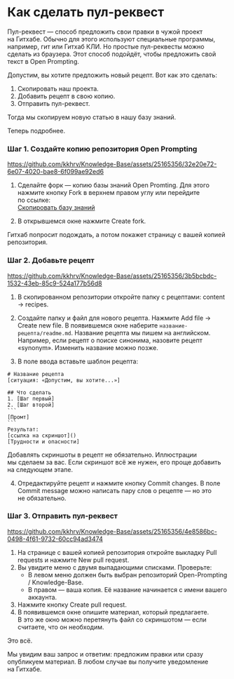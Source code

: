 # Как сделать пул-реквест
Пул-реквест — способ предложить свои правки в чужой проект на Гитхабе. Обычно для этого используют специальные программы, например, гит или Гитхаб КЛИ. Но простые пул-реквесты можно сделать из браузера. Этот способ подойдёт, чтобы предложить свой текст в Open Prompting.

Допустим, вы хотите предложить новый рецепт. Вот как это сделать:
1. Скопировать наш проекта.
2. Добавить рецепт в свою копию.
3. Отправить пул-реквест.

Тогда мы скопируем новую статью в нашу базу знаний.

Теперь подробнее.

### Шаг 1. Создайте копию репозитория Open Prompting

https://github.com/kkhrv/Knowledge-Base/assets/25165356/32e20e72-6e07-4020-bae8-6f099ae92ed6

1. Сделайте форк — копию базы знаний Open Promting. Для этого нажмите кнопку Fork в верхнем правом углу или перейдите по ссылке:<br>[Cкопировать базу знаний](https://github.com/Open-Prompting/Knowledge-Base/fork)

2. В открывшемся окне нажмите Create fork.

Гитхаб попросит подождать, а потом покажет страницу с вашей копией репозитория.

### Шаг 2. Добавьте рецепт
https://github.com/kkhrv/Knowledge-Base/assets/25165356/3b5bcbdc-1532-43eb-85c9-524a177b56d8

1. В скопированном репозитории откройте папку с рецептами: content → recipes.

2. Создайте папку и файл для нового рецепта. Нажмите Add file → Create new file. В появившемся окне наберите `название-рецепта/readme.md`. Название рецепта мы пишем на английском. Например, если рецепт о поиске синонима, назовите рецепт «synonym». Изменить название можно позже.

3. В поле ввода вставьте шаблон рецепта:

````
# Название рецепта
[ситуация: «Допустим, вы хотите...»]

## Что сделать
1. [Шаг первый]
2. [Шаг второй]
```
[Промт]
```
Результат:
[ссылка на скриншот]()
[Трудности и опасности]
````

Добавлять скриншоты в рецепт не обязательно. Иллюстрации мы сделаем за вас. Если скриншот всё же нужен, его проще добавить на следующем этапе.

4. Отредактируйте рецепт и нажмите кнопку Commit changes. В поле Commit message можно написать пару слов о рецепте — но это не обязательно.

### Шаг 3. Отправить пул-реквест

https://github.com/kkhrv/Knowledge-Base/assets/25165356/4e8586bc-0498-4f61-9732-60cc94ad3474

1. На странице с вашей копией репозитория откройте выкладку Pull requests и нажмите New pull request.
2. Вы увидите меню с двумя выпадающими списками. Проверьте:
   * В левом меню должен быть выбран репозиторий Open-Prompting / Knowledge-Base.
   * В правом — ваша копия. Её название начинается с имени вашего аккаунта.
3. Нажмите кнопку Create pull request.
4. В появившемся окне опишите материал, который предлагаете. В это же окно можно перетянуть файл со скриншотом — если считаете, что он необходим.

Это всё.

Мы увидим ваш запрос и ответим: предложим правки или сразу опубликуем материал. В любом случае вы получите уведомление на Гитхабе.
